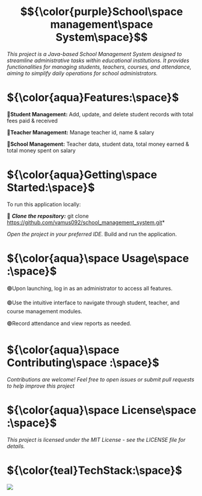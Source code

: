 
# $${\color{purple}School\space management\space System\space}$$ 
*This project is a Java-based School Management System designed to streamline administrative tasks within educational institutions. It provides functionalities for managing students, teachers, courses, and attendance, aiming to simplify daily operations for school administrators.*



# ${\color{aqua}Features:\space}$

📌**Student Management:** Add, update, and delete student records with total fees paid & received

📌**Teacher Management:** Manage teacher id, name & salary

📌**School Management:** Teacher data, student data, total money earned & total money spent on salary

# ${\color{aqua}Getting\space Started:\space}$

To run this application locally:

🔗 ***Clone the repository:*** git clone https://github.com/vamus092/school_management_system.git*

*Open the project in your preferred IDE.*
Build and run the application.

# ${\color{aqua}\space Usage\space :\space}$

🟣Upon launching, log in as an administrator to access all features.

🟣Use the intuitive interface to navigate through student, teacher, and course management modules.

🟣Record attendance and view reports as needed.


# ${\color{aqua}\space Contributing\space :\space}$

*Contributions are welcome! Feel free to open issues or submit pull requests to help improve this project*

# ${\color{aqua}\space License\space :\space}$

*This project is licensed under the MIT License - see the LICENSE file for details.*

# ${\color{teal}TechStack:\space}$

![](https://img.shields.io/badge/JAVA-7a04eb)
